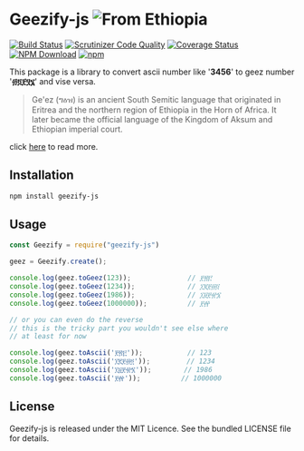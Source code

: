 Geezify-js  ![From Ethiopia](https://img.shields.io/badge/From-Ethiopia-brightgreen.svg)
==========

[![Build Status](https://travis-ci.org/geezify/geezify-js.svg?branch=master)](https://travis-ci.org/geezify/geezify-js)
[![Scrutinizer Code Quality](https://scrutinizer-ci.com/g/geezify/geezify-js/badges/quality-score.png?b=master)](https://scrutinizer-ci.com/g/geezify/geezify-js/?branch=master)
[![Coverage Status](https://coveralls.io/repos/github/geezify/geezify-js/badge.svg?branch=master)](https://coveralls.io/github/geezify/geezify-js?branch=master)
[![NPM Download](https://img.shields.io/npm/dt/geezify-js.svg?style=flat)](https://www.npmjs.com/package/geezify-js)
[![npm](https://img.shields.io/npm/v/geezify-js.svg)](https://www.npmjs.com/package/geezify-js)


This package is a library to convert ascii number like '**3456**' to geez number '**፴፬፻፶፮**' and vise versa.

 > Ge'ez (ግዕዝ) is an ancient South Semitic language that originated in Eritrea and the northern region of Ethiopia in the Horn of Africa. It later became the official language of the Kingdom of Aksum and Ethiopian imperial court.
 
click [here](https://en.wikipedia.org/wiki/Ge%27ez) to read more.

Installation
------------
```sh
npm install geezify-js
```

Usage
----------------
```js
const Geezify = require("geezify-js")

geez = Geezify.create();

console.log(geez.toGeez(123));              // ፻፳፫
console.log(geez.toGeez(1234));             // ፲፪፻፴፬
console.log(geez.toGeez(1986));             // ፲፱፻፹፮
console.log(geez.toGeez(1000000));          // ፻፼

// or you can even do the reverse
// this is the tricky part you wouldn't see else where
// at least for now

console.log(geez.toAscii('፻፳፫'));           // 123
console.log(geez.toAscii('፲፪፻፴፬'));         // 1234
console.log(geez.toAscii('፲፱፻፹፮'));        // 1986
console.log(geez.toAscii('፻፼'));          // 1000000
```

License
-------
Geezify-js is released under the MIT Licence. See the bundled LICENSE file for details.
